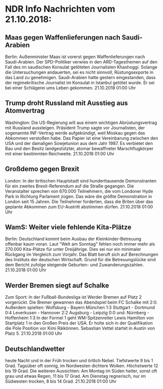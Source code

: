 # NDR Info Nachrichten vom 21.10.2018:


## Maas gegen Waffenlieferungen nach Saudi-Arabien
Berlin:	Außenminister Maas ist vorerst gegen Waffenlieferungen nach Saudi-Arabien. Der SPD-Politiker verwies in den ARD-Tagesthemen auf den Fall des im saudischen Konsulat getöteten Journalisten Khashoggi. Solange die Untersuchungen andauerten, sei es nicht sinnvoll, Rüstungsexporte in das Land zu genehmigen. Saudi-Arabien hatte gestern eingestanden, dass der regimekritische Journalist im Konsulat in Istanbul getötet wurde. Er sei bei einer Schlägerei ums Leben gekommen. 21.10.2018 01:00 Uhr 

## Trump droht Russland mit Ausstieg aus Atomvertrag
Washington: Die US-Regierung will aus einem wichtigen Abrüstungsvertrag mit Russland aussteigen. Präsident Trump sagte vor Journalisten, der sogenannte INF-Vertrag werde aufgekündigt, weil Moskau gegen das Abkommen verstoßen habe. Das Papier ist eine Vereinbarung zwischen den USA und der damaligen Sowjetunion aus dem Jahr 1987. Es verbietet den Bau und den Besitz landgestützter, atomar bewaffneter Marschflugkörper mit einer bestimmten Reichweite. 21.10.2018 01:00 Uhr 

## Großdemo gegen Brexit
London: In der britischen Hauptstadt sind hunderttausende Demonstranten für ein zweites Brexit-Referendum auf die Straße gegangen. Die Veranstalter sprechen von 670.000 Teilnehmern, die vom Londoner Hyde Park in Richtung Parlament zogen. Das wäre die größte Demonstration in London seit 15 Jahren. Die Teilnehmer forderten, dass die Briten über das geplante Abkommen zum EU-Austritt abstimmen dürfen. 21.10.2018 01:00 Uhr 

## WamS: Weiter viele fehlende Kita-Plätze
Berlin:	Deutschland kommt beim Ausbau der Kleinkinder-Betreuung offenbar kaum voran. Laut "Welt am Sonntag" fehlen noch immer mehr als 270.000 Kita-Plätze für unter Dreijährige. Dies sei nur ein minimaler Rückgang im Vergleich zum Vorjahr. Das Blatt beruft sich auf Berechnungen des Instituts der deutschen Wirtschaft. Grund für die Betreuungslücke sind dem Bericht zufolge steigende Geburten- und Zuwanderungszahlen. 21.10.2018 01:00 Uhr 

## Werder Bremen siegt auf Schalke
Zum Sport: In der Fußball-Bundesliga ist Werder Bremen auf Platz 2 vorgerückt. Die Bremer gewannen das Abendspiel beim FC Schalke mit 2:0. Außerdem spielten:
Wolfsburg - Bayern München	1:3
Stuttgart - Dortmund 0:4 Leverkusen - Hannover		2:2
Augsburg - Leipzig			0:0
und: Nürnberg - Hoffenheim	1:3 In der Formel 1 geht WM-Spitzenreiter Lewis Hamilton von Startplatz 1 in den Großen Preis der USA. Er holte sich in der Qualifikation die Pole Position vor Kimi Räikönnen. Sebastian Vettel startet in Austin von Platz 5. 21.10.2018 01:00 Uhr 

## Deutschlandwetter
heute Nacht und in der Früh trocken und örtlich Nebel. Tiefstwerte 9 bis 1 Grad. Tagsüber oft sonnig, im Nordwesten dichtere Wolken. Höchstwerte 12 bis 19 Grad. Die weiteren Aussichten: Am Montag im Süden heiter, sonst oft grau und etwas Regen, 11 bis 17 Grad. Am Dienstag regnerisch, nur im Südwesten trocken, 8 bis 14 Grad. 21.10.2018 01:00 Uhr 
